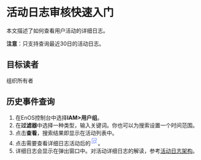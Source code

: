# 活动日志审核快速入门

本文描述了如何查看用户活动的详细日志。

**注意**：只支持查询最近30日的活动日志。


## 目标读者<audience>
   组织所有者


## 历史事件查询<checklog>

1. 在EnOS控制台中选择**IAM>用户组**。
2. 在**过滤器**中选择一种类型，输入关键词。你也可以为搜索设置一个时间范围。
3. 点击**查看**，搜索结果即显示在活动列表中。
4. 点击需要查看详细日志活动后的![Image](../media/view_icon.png)。
5. 详细日志会显示在弹出窗口中。对活动详细日志的解读，参考[活动日志架构](log_details)。
